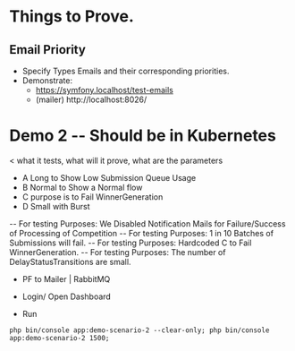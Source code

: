 # Things to Prove.

## Email Priority 
- Specify Types Emails and their corresponding priorities.
- Demonstrate:
    - https://symfony.localhost/test-emails
    - (mailer) http://localhost:8026/






# Demo 2 -- Should be in Kubernetes
< 
what it tests, what will it prove, what are the parameters
- A Long to Show Low Submission Queue Usage
- B Normal to Show a Normal flow
- C purpose is to Fail WinnerGeneration
- D Small with Burst

-- For testing Purposes: We Disabled Notification Mails for Failure/Success of Processing of Competition
-- For testing Purposes: 1 in 10 Batches of Submissions will fail.
-- For testing Purposes: Hardcoded C to Fail WinnerGeneration.
-- For testing Purposes: The number of DelayStatusTransitions are small.
>

- PF to Mailer | RabbitMQ

- Login/ Open Dashboard

- Run
```
php bin/console app:demo-scenario-2 --clear-only; php bin/console app:demo-scenario-2 1500;
```
